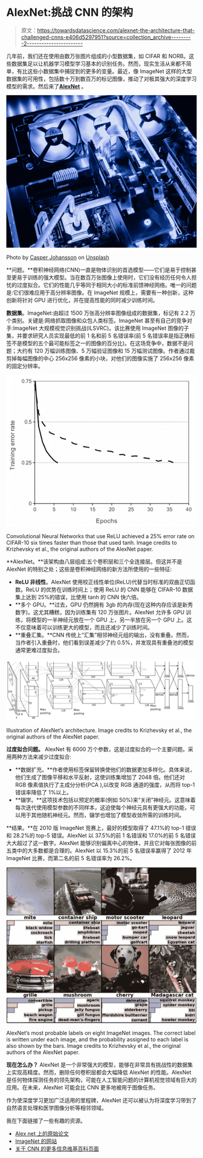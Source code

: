 # AlexNet:挑战 CNN 的架构

> 原文：<https://towardsdatascience.com/alexnet-the-architecture-that-challenged-cnns-e406d5297951?source=collection_archive---------2----------------------->

几年前，我们还在使用由数万张图片组成的小型数据集，如 CIFAR 和 NORB。这些数据集足以让机器学习模型学习基本的识别任务。然而，现实生活从来都不简单，有比这些小数据集中捕捉到的更多的变量。最近，像 ImageNet 这样的大型数据集的可用性，包括数十万到数百万的标记图像，推动了对极其强大的深度学习模型的需求。然后来了[**AlexNet**](https://papers.nips.cc/paper/4824-imagenet-classification-with-deep-convolutional-neural-networks.pdf) 。

![](img/fd276af7d41b069a40439d278464a187.png)

Photo by [Casper Johansson](https://unsplash.com/@cabbejj?utm_source=medium&utm_medium=referral) on [Unsplash](https://unsplash.com?utm_source=medium&utm_medium=referral)

**问题。**卷积神经网络(CNN)一直是物体识别的首选模型——它们是易于控制甚至更易于训练的强大模型。当在数百万张图像上使用时，它们没有经历任何令人担忧的过度拟合。它们的性能几乎等同于相同大小的标准前馈神经网络。唯一的问题是:它们很难应用于高分辨率图像。在 ImageNet 规模上，需要有一种创新，这种创新将针对 GPU 进行优化，并在提高性能的同时减少训练时间。

**数据集**。ImageNet:由超过 1500 万张高分辨率图像组成的数据集，标记有 2.2 万个类别。关键是:网络抓取图像和众包人类标签。ImageNet 甚至有自己的竞争对手:ImageNet 大规模视觉识别挑战(ILSVRC)。该比赛使用 ImageNet 图像的子集，并要求研究人员实现最低的前 1 名和前 5 名错误率(前 5 名错误率是指正确标签不是模型的五个最可能标签之一的图像的百分比)。在这场竞争中，数据不是问题；大约有 120 万幅训练图像、5 万幅验证图像和 15 万幅测试图像。作者通过裁剪掉每幅图像的中心 256x256 像素的小块，对他们的图像实施了 256x256 像素的固定分辨率。

![](img/6ef0f70558b2779e566569c92c9d5178.png)

Convolutional Neural Networks that use ReLU achieved a 25% error rate on CIFAR-10 six times faster than those that used tanh. Image credits to Krizhevsky et al., the original authors of the AlexNet paper.

**AlexNet。**该架构由八层组成:五个卷积层和三个全连接层。但这并不是 AlexNet 的特别之处；这些是卷积神经网络的新方法所使用的一些特征:

*   **ReLU 非线性**。AlexNet 使用校正线性单位(ReLU)代替当时标准的双曲正切函数。ReLU 的优势在训练时间上；使用 ReLU 的 CNN 能够在 CIFAR-10 数据集上达到 25%的错误，比使用 tanh 的 CNN 快六倍。
*   **多个 GPU。**过去，GPU 仍然拥有 3gb 的内存(现在这种内存应该是新秀数字)。这尤其糟糕，因为训练集有 120 万张图片。AlexNet 允许多 GPU 训练，将模型的一半神经元放在一个 GPU 上，另一半放在另一个 GPU 上。这不仅意味着可以训练更大的模型，而且还减少了训练时间。
*   **重叠汇集。**CNN 传统上“汇集”相邻神经元组的输出，没有重叠。然而，当作者引入重叠时，他们看到误差减少了约 0.5%，并发现具有重叠池的模型通常更难过度拟合。

![](img/181c7b27325474d891c36b59d4cc39c6.png)

Illustration of AlexNet’s architecture. Image credits to Krizhevsky et al., the original authors of the AlexNet paper.

**过度拟合问题。** AlexNet 有 6000 万个参数，这是过度拟合的一个主要问题。采用两种方法来减少过度拟合:

*   **数据扩充。**作者使用标签保留转换使他们的数据更加多样化。具体来说，他们生成了图像平移和水平反射，这使训练集增加了 2048 倍。他们还对 RGB 像素值执行了主成分分析(PCA ),以改变 RGB 通道的强度，从而将 top-1 错误率降低了 1%以上。
*   **辍学。**这项技术包括以预定的概率(例如 50%)来“关闭”神经元。这意味着每次迭代使用模型参数的不同样本，这迫使每个神经元具有更强大的功能，可以用于其他随机神经元。然而，辍学也增加了模型收敛所需的训练时间。

**结果。**在 2010 版 ImageNet 竞赛上，最好的模型取得了 47.1%的 top-1 错误和 28.2%的 top-5 错误。AlexNet 以 37.5%的前 1 名错误和 17.0%的前 5 名错误大大超过了这一数字。AlexNet 能够识别偏离中心的物体，并且它对每张图像的前五类中的大多数都是合理的。AlexNet 以 15.3%的前 5 名错误率赢得了 2012 年 ImageNet 比赛，而第二名的前 5 名错误率为 26.2%。

![](img/b6312dc0e73e2d177415921458219dc7.png)

AlexNet’s most probable labels on eight ImageNet images. The correct label is written under each image, and the probability assigned to each label is also shown by the bars. Image credits to Krizhevsky et al., the original authors of the AlexNet paper.

**现在怎么办？** AlexNet 是一个非常强大的模型，能够在非常具有挑战性的数据集上实现高精度。然而，删除任何卷积层都会大幅降低 AlexNet 的性能。AlexNet 是任何物体探测任务的领先架构，可能在人工智能问题的计算机视觉领域有巨大的应用。在未来，AlexNet 可能会比 CNN 更多地被用于图像任务。

作为使深度学习更加广泛适用的里程碑，AlexNet 还可以被认为将深度学习带到了自然语言处理和医学图像分析等相邻领域。

我在下面链接了一些有趣的资源。

*   [Alex net 上的原始论文](https://papers.nips.cc/paper/4824-imagenet-classification-with-deep-convolutional-neural-networks.pdf)
*   [ImageNet 的网站](http://www.image-net.org)
*   [关于 CNN 的更多信息维基百科页面](https://en.wikipedia.org/wiki/Convolutional_neural_network)
